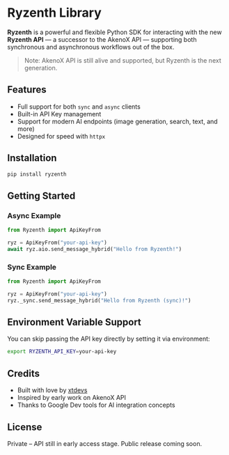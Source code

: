 # Ryzenth Library

**Ryzenth** is a powerful and flexible Python SDK for interacting with the new **Ryzenth API** — a successor to the AkenoX API — supporting both synchronous and asynchronous workflows out of the box.

> Note: AkenoX API is still alive and supported, but Ryzenth is the next generation.

## Features

- Full support for both `sync` and `async` clients
- Built-in API Key management
- Support for modern AI endpoints (image generation, search, text, and more)
- Designed for speed with `httpx`

## Installation

```bash
pip install ryzenth
````

## Getting Started

### Async Example

```python
from Ryzenth import ApiKeyFrom

ryz = ApiKeyFrom("your-api-key")
await ryz.aio.send_message_hybrid("Hello from Ryzenth!")
```

### Sync Example

```python
from Ryzenth import ApiKeyFrom

ryz = ApiKeyFrom("your-api-key")
ryz._sync.send_message_hybrid("Hello from Ryzenth (sync)!")
```

## Environment Variable Support

You can skip passing the API key directly by setting it via environment:

```bash
export RYZENTH_API_KEY=your-api-key
```

## Credits

* Built with love by [xtdevs](https://t.me/xtdevs)
* Inspired by early work on AkenoX API
* Thanks to Google Dev tools for AI integration concepts

## License

Private – API still in early access stage. Public release coming soon.
